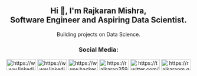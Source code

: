 <h2 align="center">Hi 👋, I'm Rajkaran Mishra, <br> Software Engineer and Aspiring Data Scientist.</h2>
<p align="center">Building projects on Data Science.</p>


<h3 align="center">Social Media:</h3>
<p align="center">
<a href="mailto:rajkaranvir456@gmail.com" target="blank"><img align="center" src="https://img.shields.io/badge/Gmail-D14836?style=for-the-badge&logo=gmail&logoColor=white" alt="https://www.linkedin.com/in/raj-karan/" height="30" width="80" /></a>
<a href="https://www.linkedin.com/in/raj-karan/" target="blank"><img align="center" src="https://img.shields.io/badge/linkedin-%230077B5.svg?style=for-the-badge&logo=linkedin&logoColor=white" alt="https://www.linkedin.com/in/raj-karan/" height="30" width="80" /></a>
<a href="https://www.hackerrank.com/rajkaranvir456" target="blank"><img align="center" src="https://img.shields.io/badge/-Hackerrank-2EC866?style=for-the-badge&logo=HackerRank&logoColor=white" alt="https://www.hackerrank.com/rajkaranvir456" height="30" width="80" /></a>
<a href="https://rajkaran359.medium.com" target="blank"><img align="center" src="https://img.shields.io/badge/Medium-12100E?style=for-the-badge&logo=medium&logoColor=white" alt="https://rajkaran359.medium.com" height="30" width="80" /></a>
<a href="https://twitter.com/rajkaran359" target="blank"><img align="center" src="https://img.shields.io/badge/Twitter-%231DA1F2.svg?style=for-the-badge&logo=Twitter&logoColor=white" alt="https://twitter.com/rajkaran359" height="30" width="80" /></a>
<a href="https://rajkaranm.github.io/" target="blank"><img align="center" src="https://img.shields.io/badge/Portfolio-%23000000.svg?style=for-the-badge&logo=firefox&logoColor=#FF7139" alt="https://rajkaranm.github.io/portfolio" height="30" width="80" /></a>
</p>
